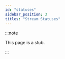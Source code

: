 ```yaml
---
id: "statuses"
sidebar_position: 3
titles: "Stream Statuses"
---
```


:::note

This page is a stub.

:::
